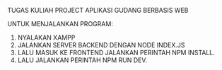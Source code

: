 TUGAS KULIAH PROJECT APLIKASI GUDANG BERBASIS WEB

UNTUK MENJALANKAN PROGRAM:

1. NYALAKAN XAMPP
2. JALANKAN SERVER BACKEND DENGAN NODE INDEX.JS
3. LALU MASUK KE FRONTEND JALANKAN PERINTAH NPM INSTALL.
4. LALU JALANKAN PERINTAH NPM RUN DEV.
